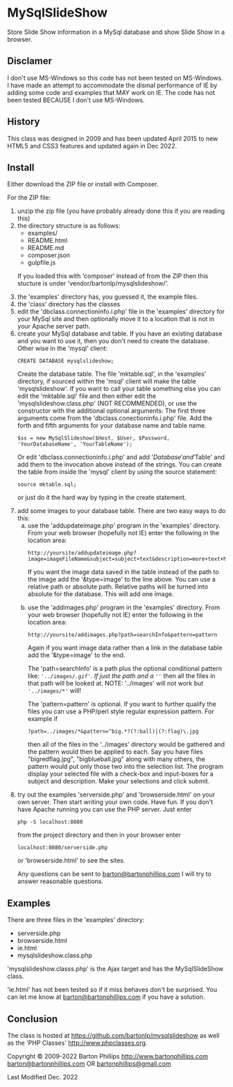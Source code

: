 # MySqlSlideShow

Store Slide Show information in a MySql database and show Slide Show in a browser.

## Disclamer

I don't use MS-Windows so this code has not been tested on MS-Windows. 
I have made an attempt to accommodate the dismal performance of IE by adding some code and examples that MAY work on IE. 
The code has not been tested BECAUSE I don't use MS-Windows.

## History

This class was designed in 2009 and has been updated April 2015 to new HTML5 and CSS3 features and updated again in Dec 2022.

## Install

Either download the ZIP file or install with Composer.

For the ZIP file:

<ol style="list-style-type: decimal">
<li>unzip the zip file (you have probably already done this if you are reading this)</li>
<li>the directory structure is as follows:
<ul>
<li>examples/ </li>
<li>README.html</li>
<li>README.md</li>
<li>composer.json</li>
<li>gulpfile.js</li>
</ul>

If you loaded this with 'composer' instead of from the ZIP then this stucture is under 'vendor/bartonlp/mysqlslideshow/'.
<li>the 'examples' directory has, you guessed it, the example files.</li>
<li>the 'class' directory has the classes</li>
<li>edit the 'dbclass.connectioninfo.i.php' file in the 'examples' directory for your MySql site and then optionally move it to a location that is not in your Apache server path.</li>
<li>create your MySql database and table. If you have an existing database and you want to use it, then you don't need to create the database. Other wise in the 'mysql' client: 

<pre><code>CREATE DATABASE mysqlslideshow;</code></pre>

Create the database table. The file 'mktable.sql', in the 'examples' directory, if sourced within the 'msql' client will make
the table 'mysqlslideshow'. If you want to call your table something else you can edit the 'mktable.sql' file and then either
edit the 'mysqlslideshow.class.php' (NOT RECOMMENDED), 
or use the constructor with the additional optional arguments: 
The first three arguments come from the 'dbclass.conectioninfo.i.php' file. 
Add the forth and fifth arguments for your database name and table name.  

<pre><code>$ss = new MySqlSlideshow($Host, $User, $Password, 'YourDatabaseName', 'YourTableName');</code></pre>

Or edit 'dbclass.connectioninfo.i.php' and add '$Database' and '$Table' and add them to the invocation above instead of the strings. 
You can create the table from inside the 'mysql' client by using the source statement:

<pre><code>source mktable.sql;</code></pre>

or just do it the hard way by typing in the create statement.</li>
<li>add some images to your database table. There are two easy ways to do this: 
<ol style="list-style-type: lower-alpha">
  <li>use the 'addupdateimage.php' program in the 'examples' directory. 
From your web browser (hopefully not IE) enter the following in the location area:

<pre><code>http://yoursite/addupdateimage.php?image=imageFileName&subject=subject+text&description=more+text+here</code></pre>

If you want the image data saved in the table instead of the path to the image add the '&type=image' to the line above. 
You can use a relative path or absolute path. Relative paths will be turned into absolute for the database. This will add one image.</li>
    
  <li>use the 'addimages.php' program in the 'examples' directory. From your web browser (hopefully not IE) enter the following in the location area:

<pre><code>http://yoursite/addimages.php?path=searchInfo&pattern=pattern</code></pre>

Again if you want image data rather than a link in the database table add the '&type=image' to the end.

The 'path=searchInfo' is a path plus the optional conditional pattern like: <code>'../images/*.gif'</code>. If just the path and a <code>'*'</code> then all the files in that path will be looked at. NOTE: '../images' will not work but <code>'../images/*'</code> will!

The 'pattern=pattern' is optional. If you want to further qualify the files you can use a PHP/perl style regular expression pattern. For example if 

<pre><code>?path=../images/*&pattern=^big.*?(?:ball)|(?:flag)\.jpg</code></pre>

then all of the files in the '../images' directory would be gathered and the pattern would then be applied to each. Say you have files "bigredflag.jpg", 
"bigblueball.jpg" along with many others, the pattern would put only those two into the selection list.
The program display your selected file with a check-box and input-boxes for a subject and description. Make your selections and click submit.</li>
</ol>

<li>try out the examples 'serverside.php' and 'browserside.html' on your own server. Then start writing your own code.  
Have fun. If you don't have Apache running you can use the PHP server. Just enter 

<pre><code>php -S localhost:8080</code></pre>

from the project directory and then in your browser enter 

<pre><code>localhost:8080/serverside.php</code></pre>

or 'browserside.html' to see the sites.

Any questions can be sent to <a href="mailto://barton@bartonphillips.com">barton@bartonphillips.com</a> I will try to answer reasonable questions.</li>
</ol>

## Examples

There are three files in the 'examples' directory:

* serverside.php
* browserside.html
* ie.html
* mysqlslideshow.class.php

'mysqlslideshow.classs.php' is the Ajax target and has the MySqlSlideShow class.

'ie.html' has not been tested so if it miss behaves don't be surprised. 
You can let me know at <a href='mailto://barton@bartonphillips.com'>barton@bartonphillips.com</a> if you have a solution. 

## Conclusion

The class is hosted at https://github.com/bartonlp/mysqlslideshow as well as the 'PHP Classes' http://www.phpclasses.org.

Copyright &copy; 2009-2022 Barton Phillips
http://www.bartonphillips.com
<a href="mailto://barton@bartonphillips.com">barton@bartonphillips.com</a>
OR
<a href="mailto://bartonphillips@gmail.com">bartonphillips@gmail.com</a>

Last Modified Dec. 2022
